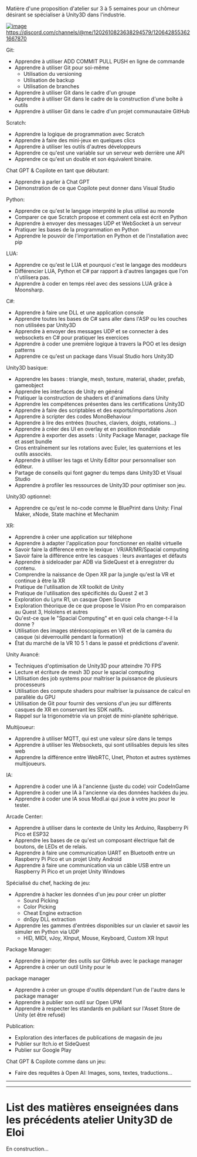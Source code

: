 Matière d'une proposition d'atelier sur 3 à 5 semaines pour un chômeur désirant se spécialiser à Unity3D dans l'industrie.

[![image](https://github.com/EloiStree/HelloRC/assets/20149493/4c5e109f-69e9-4a09-8621-83d6b4608dee)](https://discord.com/channels/@me/1202610823638294579/1206428553621667870)
https://discord.com/channels/@me/1202610823638294579/1206428553621667870


Git:
- Apprendre à utiliser ADD COMMIT PULL PUSH en ligne de commande
- Apprendre à utiliser Git pour soi-même
  - Utilisation du versioning
  - Utilisation de backup
  - Utilisation de branches
- Apprendre à utiliser Git dans le cadre d'un groupe
- Apprendre à utiliser Git dans le cadre de la construction d'une boîte à outils
- Apprendre à utiliser Git dans le cadre d'un projet communautaire GitHub

Scratch:
- Apprendre la logique de programmation avec Scratch
- Apprendre à faire des mini-jeux en quelques clics
- Apprendre à utiliser les outils d'autres développeurs
- Apprendre ce qu'est une variable sur un serveur web derrière une API
- Apprendre ce qu'est un double et son équivalent binaire.

Chat GPT & Copilote en tant que débutant:
- Apprendre à parler à Chat GPT
- Démonstration de ce que Copilote peut donner dans Visual Studio

Python:
- Apprendre ce qu'est le langage interprété le plus utilisé au monde
- Comparer ce que Scratch propose et comment cela est écrit en Python
- Apprendre à envoyer des messages UDP et WebSocket à un serveur
- Pratiquer les bases de la programmation en Python
- Apprendre le pouvoir de l'importation en Python et de l'installation avec pip

LUA:
- Apprendre ce qu'est le LUA et pourquoi c'est le langage des moddeurs
- Différencier LUA, Python et C# par rapport à d'autres langages que l'on n'utilisera pas.
- Apprendre à coder en temps réel avec des sessions LUA grâce à Moonsharp.

C#:
- Apprendre à faire une DLL et une application console
- Apprendre toutes les bases de C# sans aller dans l'ASP ou les couches non utilisées par Unity3D
- Apprendre à envoyer des messages UDP et se connecter à des websockets en C# pour pratiquer les exercices
- Apprendre à coder une première logique à travers la POO et les design patterns
- Apprendre ce qu'est un package dans Visual Studio hors Unity3D

Unity3D basique:
- Apprendre les bases : triangle, mesh, texture, material, shader, prefab, gameobject
- Apprendre les interfaces de Unity en général
- Pratiquer la construction de shaders et d'animations dans Unity
- Apprendre les compétences présentes dans les certifications Unity3D
- Apprendre à faire des scriptables et des exports/importations Json
- Apprendre à scripter des codes MonoBehaviour
- Apprendre à lire des entrées (touches, claviers, doigts, rotations...)
- Apprendre à créer des UI en overlay et en position mondiale
- Apprendre à exporter des assets : Unity Package Manager, package file et asset bundle
- Gros entraînement sur les rotations avec Euler, les quaternions et les outils associés.
- Apprendre à utiliser les tags et Unity Editor pour personnaliser son éditeur.
- Partage de conseils qui font gagner du temps dans Unity3D et Visual Studio
- Apprendre à profiler les ressources de Unity3D pour optimiser son jeu.

Unity3D optionnel:
- Apprendre ce qu'est le no-code comme le BluePrint dans Unity: Final Maker, xNode, State machine et Mechanim

XR:
- Apprendre à créer une application sur téléphone
- Apprendre à adapter l'application pour fonctionner en réalité virtuelle
- Savoir faire la différence entre le lexique : VR/AR/MR/Spacial computing
- Savoir faire la différence entre les casques : leurs avantages et défauts
- Apprendre à sideloader par ADB via SideQuest et à enregistrer du contenu.
- Comprendre la naissance de Open XR par la jungle qu'est la VR et continue à être la XR
- Pratique de l'utilisation de XR toolkit de Unity
- Pratique de l'utilisation des spécificités du Quest 2 et 3
- Exploration du Lynx R1, un casque Open Source
- Exploration théorique de ce que propose le Vision Pro en comparaison au Quest 3, Hololens et autres
- Qu'est-ce que le "Spacial Computing" et en quoi cela change-t-il la donne ?
- Utilisation des images stéréoscopiques en VR et de la caméra du casque (si déverrouillé pendant la formation)
- État du marché de la VR 10 5 1 dans le passé et prédictions d'avenir.

Unity Avancé:
- Techniques d'optimisation de Unity3D pour atteindre 70 FPS
- Lecture et écriture de mesh 3D pour le spacial computing
- Utilisation des job systems pour maîtriser la puissance de plusieurs processeurs
- Utilisation des compute shaders pour maîtriser la puissance de calcul en parallèle du GPU
- Utilisation de Git pour fournir des versions d'un jeu sur différents casques de XR en conservant les SDK natifs.
- Rappel sur la trigonométrie via un projet de mini-planète sphérique.

Multijoueur:
- Apprendre à utiliser MQTT, qui est une valeur sûre dans le temps
- Apprendre à utiliser les Websockets, qui sont utilisables depuis les sites web
- Apprendre la différence entre WebRTC, Unet, Photon et autres systèmes multijoueurs.

IA:
- Apprendre à coder une IA à l'ancienne (juste du code) voir CodeInGame
- Apprendre à coder une IA à l'ancienne via des données hackées du jeu.
- Apprendre à coder une IA sous Modl.ai qui joue à votre jeu pour le tester.

Arcade Center:
- Apprendre à utiliser dans le contexte de Unity les Arduino, Raspberry Pi Pico et ESP32
- Apprendre les bases de ce qu'est un composant électrique fait de boutons, de LEDs et de relais.
- Apprendre à faire une communication UART en Bluetooth entre un Raspberry Pi Pico et un projet Unity Android
- Apprendre à faire une communication via un câble USB entre un Raspberry Pi Pico et un projet Unity Windows

Spécialisé du chef, hacking de jeu:
- Apprendre à hacker les données d'un jeu pour créer un plotter
  - Sound Picking
  - Color Picking
  - Cheat Engine extraction
  - dnSpy DLL extraction
- Apprendre les gammes d'entrées disponibles sur un clavier et savoir les simuler en Python via UDP
  - HID, MIDI, vJoy, XInput, Mouse, Keyboard, Custom XR Input

Package Manager:
- Apprendre à importer des outils sur GitHub avec le package manager
- Apprendre à créer un outil Unity pour le

 package manager
- Apprendre à créer un groupe d'outils dépendant l'un de l'autre dans le package manager
- Apprendre à publier son outil sur Open UPM
- Apprendre à respecter les standards en publiant sur l'Asset Store de Unity (et être refusé)

Publication:
- Exploration des interfaces de publications de magasin de jeu
- Publier sur Itch.io et SideQuest
- Publier sur Google Play

Chat GPT & Copilote comme dans un jeu:
- Faire des requêtes à Open AI: Images, sons, textes, traductions...


-----------------------------------------------------------------------


-----------------------------------------------------------------------

# List des matières enseignées dans les précédents atelier Unity3D de Eloi

En construction...

